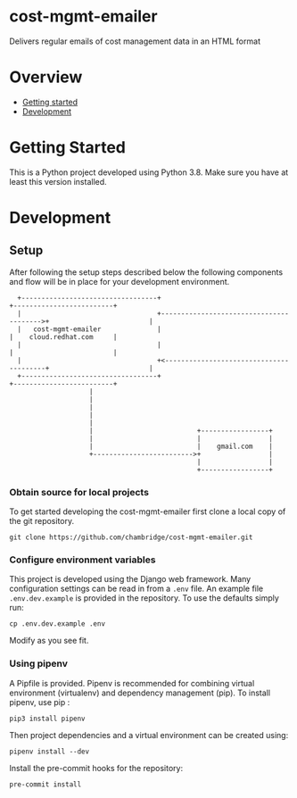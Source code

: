 # cost-mgmt-emailer
Delivers regular emails of cost management data in an HTML format


# Overview
- [Getting started](#intro)
- [Development](#development)


# <a name="intro"></a> Getting Started

This is a Python project developed using Python 3.8. Make sure you have at least this version installed.

# <a name="development"></a> Development

## Setup

After following the setup steps described below the following components and flow will be in place for your development environment.

```
  +----------------------------------+                                         +-------------------------+
  |                                  +---------------------------------------->+                         |
  |   cost-mgmt-emailer              |                                         |    cloud.redhat.com     |
  |                                  |                                         |                         |
  |                                  +<----------------------------------------+                         |
  +----------------------------------+                                         +-------------------------+
                    |
                    |
                    |
                    |
                    |
                    |                          +-----------------+
                    |                          |                 |
                    |                          |    gmail.com    |
                    +------------------------->+                 |
                                               |                 |
                                               +-----------------+
```

### Obtain source for local projects
To get started developing the cost-mgmt-emailer first clone a local copy of the git repository.
```
git clone https://github.com/chambridge/cost-mgmt-emailer.git
```

### Configure environment variables
This project is developed using the Django web framework. Many configuration settings can be read in from a `.env` file. An example file `.env.dev.example` is provided in the repository. To use the defaults simply run:
```
cp .env.dev.example .env
```

Modify as you see fit.

### Using pipenv
A Pipfile is provided. Pipenv is recommended for combining virtual environment (virtualenv) and dependency management (pip). To install pipenv, use pip :

```
pip3 install pipenv
```

Then project dependencies and a virtual environment can be created using:
```
pipenv install --dev
```

Install the pre-commit hooks for the repository:
```
pre-commit install
```
